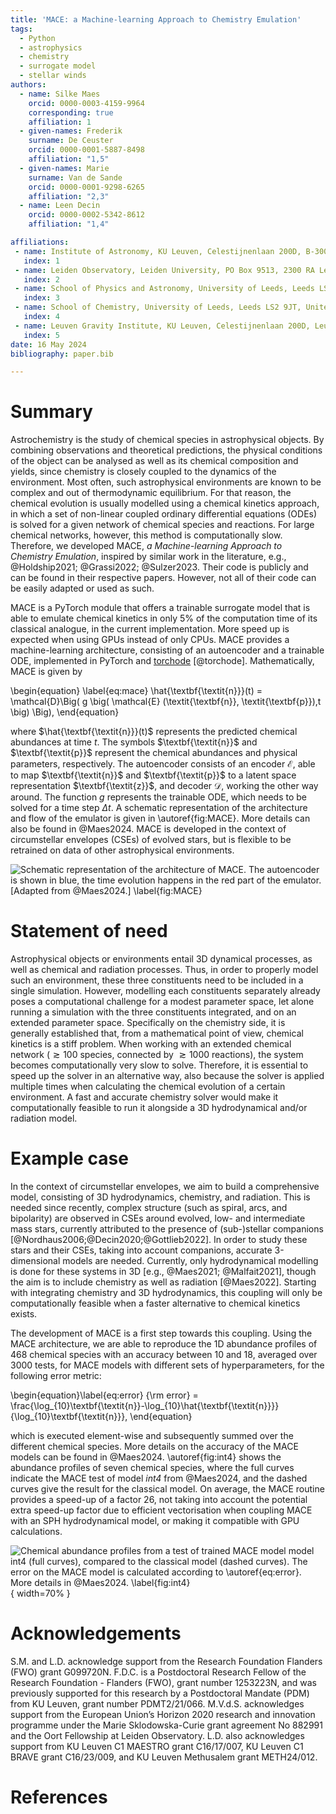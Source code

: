 ```yaml
---
title: 'MACE: a Machine-learning Approach to Chemistry Emulation'
tags:
  - Python
  - astrophysics
  - chemistry
  - surrogate model
  - stellar winds
authors:
  - name: Silke Maes
    orcid: 0000-0003-4159-9964
    corresponding: true
    affiliation: 1
  - given-names: Frederik
    surname: De Ceuster
    orcid: 0000-0001-5887-8498
    affiliation: "1,5"
  - given-names: Marie
    surname: Van de Sande
    orcid: 0000-0001-9298-6265
    affiliation: "2,3"
  - name: Leen Decin
    orcid: 0000-0002-5342-8612
    affiliation: "1,4"

affiliations:
 - name: Institute of Astronomy, KU Leuven, Celestijnenlaan 200D, B-3001 Leuven, Belgium
   index: 1
 - name: Leiden Observatory, Leiden University, PO Box 9513, 2300 RA Leiden, The Netherlands
   index: 2
 - name: School of Physics and Astronomy, University of Leeds, Leeds LS2 9JT, United Kingdom
   index: 3
 - name: School of Chemistry, University of Leeds, Leeds LS2 9JT, United Kingdom
   index: 4
 - name: Leuven Gravity Institute, KU Leuven, Celestijnenlaan 200D, Leuven, Belgium
   index: 5
date: 16 May 2024
bibliography: paper.bib

---
```


# Summary
Astrochemistry is the study of chemical species in astrophysical objects. By combining observations and theoretical predictions, the physical conditions of the object can be analysed as well as its chemical composition and yields, since chemistry is closely coupled to the dynamics of the environment. Most often, such astrophysical environments are known to be complex and out of thermodynamic equilibrium. For that reason, the chemical evolution is usually modelled using a chemical kinetics approach, in which a set of non-linear coupled ordinary differential equations (ODEs) is solved for a given network of chemical species and reactions. For large chemical networks, however, this method is computationally slow. Therefore, we developed MACE, *a Machine-learning Approach to Chemistry Emulation*, inspired by similar work in the literature, e.g., @Holdship2021; @Grassi2022; @Sulzer2023. Their code is publicly and can be found in their respective papers. However, not all of their code can be easily adapted or used as such.

MACE is a PyTorch module that offers a trainable surrogate model that is able to emulate chemical kinetics in only 5% of the computation time of its classical analogue, in the current implementation. More speed up is expected when using GPUs instead of only CPUs. MACE provides a machine-learning architecture, consisting of an autoencoder and a trainable ODE, implemented in PyTorch and [torchode](https://github.com/martenlienen/torchode) [@torchode]. Mathematically, MACE is given by

\begin{equation} \label{eq:mace}
\hat{\textbf{\textit{n}}}(t) = \mathcal{D}\Big( g \big( \mathcal{E} (\textit{\textbf{n}}, \textit{\textbf{p}}),t \big) \Big),
\end{equation}

where $\hat{\textbf{\textit{n}}}(t)$ represents the predicted chemical abundances at time $t$. The symbols $\textbf{\textit{n}}$ and $\textbf{\textit{p}}$ represent the chemical abundances and physical parameters, respectively. The autoencoder consists of an encoder $\mathcal{E}$, able to map $\textbf{\textit{n}}$ and $\textbf{\textit{p}}$ to a latent space representation $\textbf{\textit{z}}$, and decoder $\mathcal{D}$, working the other way around. The function $g$ represents the trainable ODE, which needs to be solved for a time step $\Delta t$. A schematic representation of the architecture and flow of the emulator is given in \autoref{fig:MACE}. More details can also be found in @Maes2024. MACE is developed in the context of circumstellar envelopes (CSEs) of evolved stars, but is flexible to be retrained on data of other astrophysical environments.

![Schematic representation of the architecture of MACE. The autoencoder is shown in blue, the time evolution happens in the red part of the emulator. [Adapted from @Maes2024.] \label{fig:MACE}](MACE.png)


# Statement of need
Astrophysical objects or environments entail 3D dynamical processes, as well as chemical and radiation processes. Thus, in order to properly model such an environment, these three constituents need to be included in a single simulation. However, modelling each constituents separately already poses a computational challenge for a modest parameter space, let alone running a simulation with the three constituents integrated, and on an extended parameter space. Specifically on the chemistry side, it is generally established that, from a mathematical point of view, chemical kinetics is a stiff problem. When working with an extended chemical network ($\gtrsim 100$ species, connected by $\gtrsim 1000$ reactions), the system becomes computationally very slow to solve. Therefore, it is essential to speed up the solver in an alternative way, also because the solver is applied multiple times when calculating the chemical evolution of a certain environment. A fast and accurate chemistry solver would make it computationally feasible to run it alongside a 3D hydrodynamical and/or radiation model.


# Example case
In the context of circumstellar envelopes, we aim to build a comprehensive model, consisting of 3D hydrodynamics, chemistry, and radiation. This is needed since recently, complex structure (such as spiral, arcs, and bipolarity) are observed in CSEs around evolved, low- and intermediate mass stars, currently attributed to the presence of (sub-)stellar companions [@Nordhaus2006;@Decin2020;@Gottlieb2022]. In order to study these stars and their CSEs, taking into account companions, accurate 3-dimensional models are needed. Currently, only hydrodynamical modelling is done for these systems in 3D [e.g., @Maes2021; @Malfait2021], though the aim is to include chemistry as well as radiation [@Maes2022]. Starting with integrating chemistry and 3D hydrodynamics, this coupling will only be computationally feasible when a faster alternative to chemical kinetics exists.

The development of MACE is a first step towards this coupling. Using the MACE architecture, we are able to reproduce the 1D abundance profiles of 468 chemical species with an accuracy between 10 and 18, averaged over 3000 tests, for MACE models with different sets of hyperparameters, for the following error metric:

\begin{equation}\label{eq:error}
{\rm error} = \frac{\log_{10}\textbf{\textit{n}}-\log_{10}\hat{\textbf{\textit{n}}}}{\log_{10}\textbf{\textit{n}}},
\end{equation}

which is executed element-wise and subsequently summed over the different chemical species. More details on the accuracy of the MACE models can be found in @Maes2024. \autoref{fig:int4} shows the abundance profiles of seven chemical species, where the full curves indicate the MACE test of model *int4* from @Maes2024, and the dashed curves give the result for the classical model. On average, the MACE routine provides a speed-up of a factor 26, not taking into account the potential extra speed-up factor due to efficient vectorisation when coupling MACE with an SPH hydrodynamical model, or making it compatible with GPU calculations.


![Chemical abundance profiles from a test of trained MACE model model *int4* (full curves), compared to the classical model (dashed curves). The error on the MACE model is calculated according to \autoref{eq:error}. More details in @Maes2024. \label{fig:int4}](int4_example.png){ width=70% }

# Acknowledgements
S.M. and L.D. acknowledge support from the Research Foundation Flanders (FWO) grant G099720N. F.D.C. is a Postdoctoral Research Fellow of the Research Foundation - Flanders (FWO), grant number 1253223N, and was previously supported for this research by a Postdoctoral Mandate (PDM) from KU Leuven, grant number PDMT2/21/066. M.V.d.S. acknowledges support from the European Union’s Horizon 2020 research and innovation programme under the Marie Sklodowska-Curie grant agreement No 882991 and the Oort Fellowship at Leiden Observatory. L.D. also acknowledges support from KU Leuven C1 MAESTRO grant C16/17/007, KU Leuven C1 BRAVE grant C16/23/009, and KU Leuven Methusalem grant METH24/012.


# References
